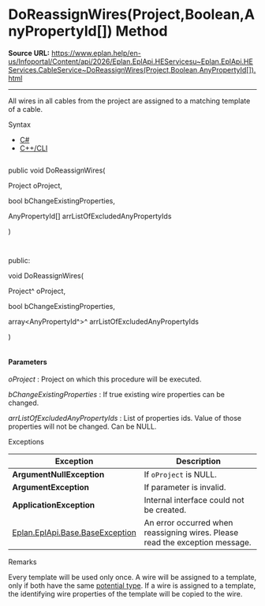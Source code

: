 # DoReassignWires(Project,Boolean,AnyPropertyId[]) Method

**Source URL:** https://www.eplan.help/en-us/Infoportal/Content/api/2026/Eplan.EplApi.HEServicesu~Eplan.EplApi.HEServices.CableService~DoReassignWires(Project,Boolean,AnyPropertyId[]).html

---

All wires in all cables from the project are assigned to a matching template of a cable.

Syntax

- [C#](#i-syntax-CS)
- [C++/CLI](#i-syntax-CPP2005)

```
```
public void DoReassignWires( 

   Project oProject,

   bool bChangeExistingProperties,

   AnyPropertyId[] arrListOfExcludedAnyPropertyIds

)
```
```

```
```
public:

void DoReassignWires( 

   Project^ oProject,

   bool bChangeExistingProperties,

   array<AnyPropertyId^>^ arrListOfExcludedAnyPropertyIds

)
```
```

#### Parameters

*oProject*
:   Project on which this procedure will be executed.

*bChangeExistingProperties*
:   If true existing wire properties can be changed.

*arrListOfExcludedAnyPropertyIds*
:   List of properties ids. Value of those properties will not be changed. Can be NULL.

Exceptions

| Exception | Description |
| --- | --- |
| **ArgumentNullException** | If `oProject` is NULL. |
| **ArgumentException** | If parameter is invalid. |
| **ApplicationException** | Internal interface could not be created. |
| [Eplan.EplApi.Base.BaseException](Eplan.EplApi.Baseu~Eplan.EplApi.Base.BaseException.html) | An error occurred when reassigning wires. Please read the exception message. |

Remarks

Every template will be used only once. A wire will be assigned to a template, only if both have the same [potential type](Eplan.EplApi.DataModelu~Eplan.EplApi.DataModel.ConnectionPropertyList~POTENTIAL_TYPE.html). If a wire is assigned to a template, the identifying wire properties of the template will be copied to the wire.
